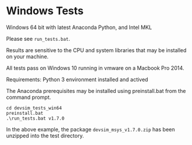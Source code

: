 # Windows Tests

Windows 64 bit with latest Anaconda Python, and Intel MKL

Please see ``run_tests.bat``.

Results are sensitive to the CPU and system libraries that may be installed on your machine.

All tests pass on Windows 10 running in vmware on a Macbook Pro 2014.

Requirements:
Python 3 environment installed and actived

The Anaconda prerequisites may be installed using preinstall.bat from the command prompt.

```
cd devsim_tests_win64
preinstall.bat
.\run_tests.bat v1.7.0
```

In the above example, the package ``devsim_msys_v1.7.0.zip`` has been unzipped into the test directory.

